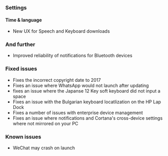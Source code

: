 ### Settings
#### Time & language
- New UX for Speech and Keyboard downloads

### And further
- Improved reliability of notifications for Bluetooth devices

### Fixed issues
- Fixes the incorrect copyright date to 2017
- Fixes an issue where WhatsApp would not launch after updating
- fixes an issue where the Japanse 12 Key soft keyboard did not input a space
- Fixes an issue with the Bulgarian keyboard locatlization on the HP Lap Dock
- Fixes a number of issues with enterprise device management
- Fixes an issue where notifications and Cortana's cross-device settings where not mirrored on your PC

### Known issues
- WeChat may crash on launch